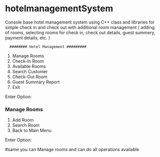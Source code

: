 # hotelmanagementSystem

Console base hotel management system using C++ class and libraries for simple check in and check out
     	with additional room management ( adding of rooms, selecting rooms for check in, check out details,
     	guest summery, payment details, etc. )


      ######## Hotel Management #########

1. Manage Rooms
2. Check-In Room
3. Available Rooms
4. Search Customer
5. Check-Out Room
6. Guest Summary Report
7. Exit

Enter Option: 



### Manage Rooms ###
1. Add Room
2. Search Room
3. Back to Main Menu

Enter Option:


#same you can Manage rooms and can do all operations available
